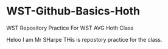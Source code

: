 # WST-Github-Basics-Hoth
WST Repository Practice For WST AVG Hoth Class

Heloo I am Mr SHarpe
THis is repostory practice for the class.

